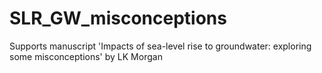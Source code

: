# SLR_GW_misconceptions
Supports manuscript 'Impacts of sea-level rise to groundwater: exploring some misconceptions' by LK Morgan
